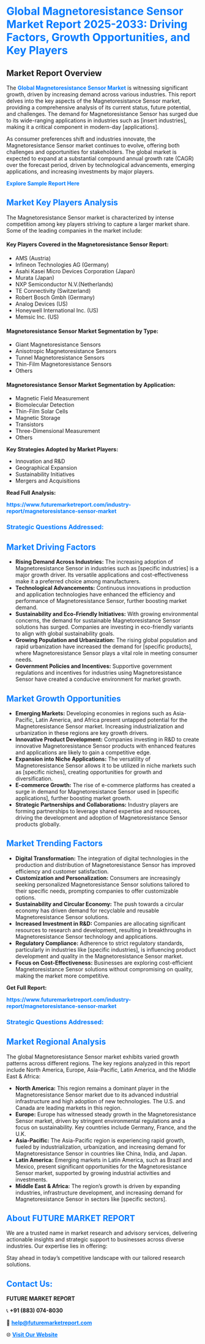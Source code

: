 <h1 style="color: #007BFF;">Global Magnetoresistance Sensor Market Report 2025-2033: Driving Factors, Growth Opportunities, and Key Players</h1>

<section id="overview">
<h2>Market Report Overview</h2>
<p>The <a href="https://www.futuremarketreport.com/industry-report/magnetoresistance-sensor-market" style="color: #007BFF; text-decoration: none;"><strong>Global Magnetoresistance Sensor Market</strong></a> is witnessing significant growth, driven by increasing demand across various industries. This report delves into the key aspects of the Magnetoresistance Sensor market, providing a comprehensive analysis of its current status, future potential, and challenges. The demand for Magnetoresistance Sensor has surged due to its wide-ranging applications in industries such as [insert industries], making it a critical component in modern-day [applications].</p>
<p>As consumer preferences shift and industries innovate, the Magnetoresistance Sensor market continues to evolve, offering both challenges and opportunities for stakeholders. The global market is expected to expand at a substantial compound annual growth rate (CAGR) over the forecast period, driven by technological advancements, emerging applications, and increasing investments by major players.</p>
</section>

<section id="overview">
<p><a href="https://www.futuremarketreport.com/request-sample/reportId=115677" style="color: #007BFF; text-decoration: none;"><strong>Explore Sample Report Here</strong></a></p>
</section>

<section id="key-players">
<h2 style="color: #007BFF;">Market Key Players Analysis</h2>
<p>The Magnetoresistance Sensor market is characterized by intense competition among key players striving to capture a larger market share. Some of the leading companies in the market include:</p>
<h4>Key Players Covered in the Magnetoresistance Sensor Report:</h4>
<ul><li>AMS (Austria)</li><li>Infineon Technologies AG (Germany)</li><li>Asahi Kasei Micro Devices Corporation (Japan)</li><li>Murata (Japan)</li><li>NXP Semiconductor N.V.(Netherlands)</li><li>TE Connectivity (Switzerland)</li><li>Robert Bosch Gmbh (Germany)</li><li>Analog Devices (US)</li><li>Honeywell International Inc. (US)</li><li>Memsic Inc. (US)</li></ul>
<h4>Magnetoresistance Sensor Market Segmentation by Type:</h4>
<ul><li>Giant Magnetoresistance Sensors</li><li>Anisotropic Magnetoresistance Sensors</li><li>Tunnel Magnetoresistance Sensors</li><li>Thin-Film Magnetoresistance Sensors</li><li>Others</li></ul>

<h4>Magnetoresistance Sensor Market Segmentation by Application:</h4>
<ul><li>Magnetic Field Measurement</li><li>Biomolecular Detection</li><li>Thin-Film Solar Cells</li><li>Magnetic Storage</li><li>Transistors</li><li>Three-Dimensional Measurement</li><li>Others</li></ul>
<p><strong>Key Strategies Adopted by Market Players:</strong></p>
<ul>
<li>Innovation and R&D</li>
<li>Geographical Expansion</li>
<li>Sustainability Initiatives</li>
<li>Mergers and Acquisitions</li>
</ul>
</section>

<section>
<p><strong>Read Full Analysis: </strong></p><a href="https://www.futuremarketreport.com/industry-report/magnetoresistance-sensor-market" style="color: #007BFF; text-decoration: none;"><strong>https://www.futuremarketreport.com/industry-report/magnetoresistance-sensor-market</strong></a>
<h3 style="color: #007BFF;">Strategic Questions Addressed:</h3>
</section>

<section id="driving-factors">
<h2 style="color: #007BFF;">Market Driving Factors</h2>
<ul>
<li><strong>Rising Demand Across Industries:</strong> The increasing adoption of Magnetoresistance Sensor in industries such as [specific industries] is a major growth driver. Its versatile applications and cost-effectiveness make it a preferred choice among manufacturers.</li>
<li><strong>Technological Advancements:</strong> Continuous innovations in production and application technologies have enhanced the efficiency and performance of Magnetoresistance Sensor, further boosting market demand.</li>
<li><strong>Sustainability and Eco-Friendly Initiatives:</strong> With growing environmental concerns, the demand for sustainable Magnetoresistance Sensor solutions has surged. Companies are investing in eco-friendly variants to align with global sustainability goals.</li>
<li><strong>Growing Population and Urbanization:</strong> The rising global population and rapid urbanization have increased the demand for [specific products], where Magnetoresistance Sensor plays a vital role in meeting consumer needs.</li>
<li><strong>Government Policies and Incentives:</strong> Supportive government regulations and incentives for industries using Magnetoresistance Sensor have created a conducive environment for market growth.</li>
</ul>
</section>

<section id="growth-opportunities">
<h2 style="color: #007BFF;">Market Growth Opportunities</h2>
<ul>
<li><strong>Emerging Markets:</strong> Developing economies in regions such as Asia-Pacific, Latin America, and Africa present untapped potential for the Magnetoresistance Sensor market. Increasing industrialization and urbanization in these regions are key growth drivers.</li>
<li><strong>Innovative Product Development:</strong> Companies investing in R&D to create innovative Magnetoresistance Sensor products with enhanced features and applications are likely to gain a competitive edge.</li>
<li><strong>Expansion into Niche Applications:</strong> The versatility of Magnetoresistance Sensor allows it to be utilized in niche markets such as [specific niches], creating opportunities for growth and diversification.</li>
<li><strong>E-commerce Growth:</strong> The rise of e-commerce platforms has created a surge in demand for Magnetoresistance Sensor used in [specific applications], further boosting market growth.</li>
<li><strong>Strategic Partnerships and Collaborations:</strong> Industry players are forming partnerships to leverage shared expertise and resources, driving the development and adoption of Magnetoresistance Sensor products globally.</li>
</ul>
</section>

<section id="trending-factors">
<h2 style="color: #007BFF;">Market Trending Factors</h2>
<ul>
<li><strong>Digital Transformation:</strong> The integration of digital technologies in the production and distribution of Magnetoresistance Sensor has improved efficiency and customer satisfaction.</li>
<li><strong>Customization and Personalization:</strong> Consumers are increasingly seeking personalized Magnetoresistance Sensor solutions tailored to their specific needs, prompting companies to offer customizable options.</li>
<li><strong>Sustainability and Circular Economy:</strong> The push towards a circular economy has driven demand for recyclable and reusable Magnetoresistance Sensor solutions.</li>
<li><strong>Increased Investment in R&D:</strong> Companies are allocating significant resources to research and development, resulting in breakthroughs in Magnetoresistance Sensor technology and applications.</li>
<li><strong>Regulatory Compliance:</strong> Adherence to strict regulatory standards, particularly in industries like [specific industries], is influencing product development and quality in the Magnetoresistance Sensor market.</li>
<li><strong>Focus on Cost-Effectiveness:</strong> Businesses are exploring cost-efficient Magnetoresistance Sensor solutions without compromising on quality, making the market more competitive.</li>
</ul>
</section>

<section>
<p><strong>Get Full Report: </strong></p><a href="https://www.futuremarketreport.com/industry-report/magnetoresistance-sensor-market" style="color: #007BFF; text-decoration: none;"><strong>https://www.futuremarketreport.com/industry-report/magnetoresistance-sensor-market</strong></a>
<h3 style="color: #007BFF;">Strategic Questions Addressed:</h3>
</section>


<section id="regional-analysis">
<h2 style="color: #007BFF;">Market Regional Analysis</h2>
<p>The global Magnetoresistance Sensor market exhibits varied growth patterns across different regions. The key regions analyzed in this report include North America, Europe, Asia-Pacific, Latin America, and the Middle East & Africa:</p>
<ul>
<li><strong>North America:</strong> This region remains a dominant player in the Magnetoresistance Sensor market due to its advanced industrial infrastructure and high adoption of new technologies. The U.S. and Canada are leading markets in this region.</li>
<li><strong>Europe:</strong> Europe has witnessed steady growth in the Magnetoresistance Sensor market, driven by stringent environmental regulations and a focus on sustainability. Key countries include Germany, France, and the U.K.</li>
<li><strong>Asia-Pacific:</strong> The Asia-Pacific region is experiencing rapid growth, fueled by industrialization, urbanization, and increasing demand for Magnetoresistance Sensor in countries like China, India, and Japan.</li>
<li><strong>Latin America:</strong> Emerging markets in Latin America, such as Brazil and Mexico, present significant opportunities for the Magnetoresistance Sensor market, supported by growing industrial activities and investments.</li>
<li><strong>Middle East & Africa:</strong> The region’s growth is driven by expanding industries, infrastructure development, and increasing demand for Magnetoresistance Sensor in sectors like [specific sectors].</li>
</ul>
</section>

<footer>
<h2 style="color: #007BFF;">About FUTURE MARKET REPORT</h2>
<p>We are a trusted name in market research and advisory services, delivering actionable insights and strategic support to businesses across diverse industries. Our expertise lies in offering:</p>

<p>Stay ahead in today’s competitive landscape with our tailored research solutions.</p>

<h2 style="color: #007BFF;">Contact Us:</h2>
<p><strong>FUTURE MARKET REPORT</strong></p>
<p>📞 <strong>+91 (883) 074-8030</strong></p>
<p>📧 <strong><a href="mailto:help@futuremarketreport.com" style="color: #007BFF;">help@futuremarketreport.com</a></strong></p>
<p>🌐 <strong><a href="https://www.futuremarketreport.com/" style="color: #007BFF;">Visit Our Website</a></strong></p>
</footer>